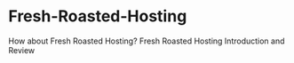# Fresh-Roasted-Hosting
How about Fresh Roasted Hosting? Fresh Roasted Hosting Introduction and Review

